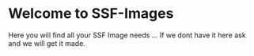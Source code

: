 # Welcome to SSF-Images
Here you will find all your SSF Image needs ... If we dont have it here ask and we will get it made.
